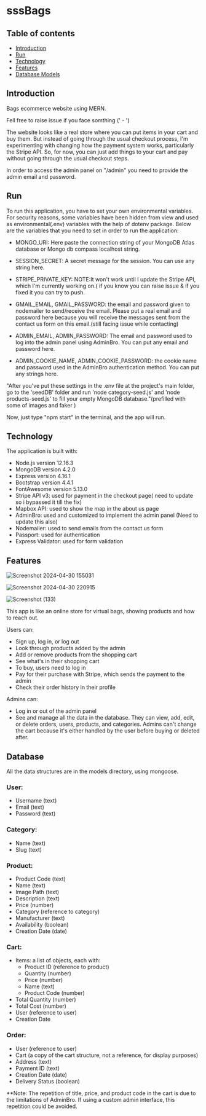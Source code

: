 # sssBags

## Table of contents

- [Introduction](#introduction)
- [Run](#run)
- [Technology](#technology)
- [Features](#features)
- [Database Models](#database)

## Introduction

Bags ecommerce website using MERN.

Fell free to raise issue if you face somthing (' - ')

The website looks like a real store where you can put items in your cart and buy them. But instead of going through the usual checkout process, I'm experimenting with changing how the payment system works, particularly the Stripe API. So, for now, you can just add things to your cart and pay without going through the usual checkout steps.

In order to access the admin panel on "/admin" you need to provide the admin email and password.

## Run

To run this application, you have to set your own environmental variables. For security reasons, some variables have been hidden from view and used as environmental(.env) variables with the help of dotenv package. Below are the variables that you need to set in order to run the application:

- MONGO_URI: Here paste the connection string of your MongoDB Atlas database or Mongo db compass localhost string.

- SESSION_SECRET: A secret message for the session. You can use any string here.

- STRIPE_PRIVATE_KEY: NOTE:It won't work until I update the Stripe API, which I'm currently working on.( if you know you can raise issue & if you fixed it you can try to push.
- GMAIL_EMAIL, GMAIL_PASSWORD: the email and password given to nodemailer to send/receive the email. Please put a real email and password here because you will receive the messages sent from the contact us form on this email.(still facing issue while contacting)

- ADMIN_EMAIL, ADMIN_PASSWORD: The email and password used to log into the admin panel using AdminBro. You can put any email and password here.

- ADMIN_COOKIE_NAME, ADMIN_COOKIE_PASSWORD: the cookie name and password used in the AdminBro authentication method. You can put any strings here.

"After you've put these settings in the .env file at the project's main folder, go to the 'seedDB' folder and run 'node category-seed.js' and 'node products-seed.js' to fill your empty MongoDB database."(prefilled with some of images and faker )

Now, just type "npm start" in the terminal, and the app will run.

## Technology

The application is built with:

- Node.js version 12.16.3
- MongoDB version 4.2.0
- Express version 4.16.1
- Bootstrap version 4.4.1
- FontAwesome version 5.13.0
- Stripe API v3: used for payment in the checkout page( need to update so i bypassed it till the fix)
- Mapbox API: used to show the map in the about us page
- AdminBro: used and customized to implement the admin panel (Need to update this also)
- Nodemailer: used to send emails from the contact us form
- Passport: used for authentication
- Express Validator: used for form validation

## Features
![Screenshot 2024-04-30 155031](https://github.com/SameerKumar007/sssBags/assets/55011216/58885866-695a-4fe0-9394-9811d6bf8114)

![Screenshot 2024-04-30 220915](https://github.com/SameerKumar007/sssBags/assets/55011216/3662e093-5978-4f53-8398-60f8a8156e71)

![Screenshot (133)](https://github.com/SameerKumar007/sssBags/assets/55011216/e5f34715-d817-48a9-9d57-5f77692ea4d6)


This app is like an online store for virtual bags, showing products and how to reach out.

Users can:

- Sign up, log in, or log out
- Look through products added by the admin
- Add or remove products from the shopping cart
- See what's in their shopping cart
- To buy, users need to log in
- Pay for their purchase with Stripe, which sends the payment to the admin
- Check their order history in their profile

Admins can:

- Log in or out of the admin panel
- See and manage all the data in the database. They can view, add, edit, or delete orders, users, products, and categories. Admins can't change the cart because it's either handled by the user before buying or deleted after.

## Database

All the data structures are in the models directory, using mongoose.

### User:

- Username (text)
- Email (text)
- Password (text)

### Category:

- Name (text)
- Slug (text)

### Product:

- Product Code (text)
- Name (text)
- Image Path (text)
- Description (text)
- Price (number)
- Category (reference to category)
- Manufacturer (text)
- Availability (boolean)
- Creation Date (date)

### Cart:

- Items: a list of objects, each with:
  - Product ID (reference to product)
  - Quantity (number)
  - Price (number)
  - Name (text)
  - Product Code (number)
- Total Quantity (number)
- Total Cost (number)
- User (reference to user)
- Creation Date

### Order:

- User (reference to user)
- Cart (a copy of the cart structure, not a reference, for display purposes)
- Address (text)
- Payment ID (text)
- Creation Date (date)
- Delivery Status (boolean)

**Note: The repetition of title, price, and product code in the cart is due to the limitations of AdminBro. If using a custom admin interface, this repetition could be avoided.
